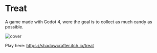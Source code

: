 # Treat
A game made with Godot 4, were the goal is to collect as much candy as possible.

![cover](https://github.com/Shadowcrafter2017/Treat/assets/65373035/1d32ab39-5f5c-4b45-b3db-2ed2e4a7cf0d)

Play here: https://shadowcrafter.itch.io/treat
